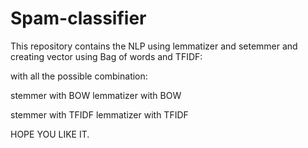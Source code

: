 # Spam-classifier

This repository contains the NLP using lemmatizer and setemmer and creating vector using Bag of words and TFIDF:

with all the possible combination:

stemmer with BOW
lemmatizer with BOW

stemmer with TFIDF
lemmatizer with TFIDF


HOPE YOU LIKE IT.
